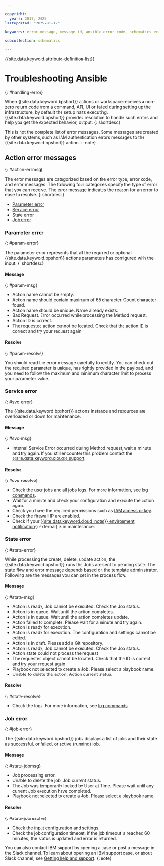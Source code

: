 ```yaml
---

copyright:
  years: 2017, 2025
lastupdated: "2025-01-17"

keywords: error message, message id, ansible error code, schematics error code

subcollection: schematics

---
```


{{site.data.keyword.attribute-definition-list}}

# Troubleshooting Ansible
{: #handling-error}

When {{site.data.keyword.bpshort}} actions or workspace receives a non-zero return code from a command, API, UI or failed during setting up the infrastructure, by default the setup halts executing. {{site.data.keyword.bpshort}} provides resolution to handle such errors and help you get the expected behavior, output.
{: shortdesc}

This is not the complete list of error messages. Some messages are created by other systems, such as IAM authentication errors messages to the {{site.data.keyword.bpshort}} action.
{: note}

## Action error messages
{: #action-errmsg}

The error messages are categorized based on the error type, error code, and error messages. The following four categories specify the type of error that you can receive. The error message indicates the reason for an error to ease to resolve.
{: shortdesc}

- [Parameter error](#param-error)
- [Service error](#svc-error)
- [State error](#state-error)
- [Job error](#job-error)

### Parameter error
{: #param-error}

The parameter error represents that all the required or optional {{site.data.keyword.bpshort}} actions parameters has configured with the input.
{: shortdesc}

#### Message
{: #param-msg}

- Action name cannot be empty.
- Action name should contain maximum of 65 character. Count character found.
- Action name should be unique. Name already exists.
- Bad Request. Error occurred while processing the Method request.
- Action ID is correct.
- The requested action cannot be located. Check that the action ID is correct and try your request again.

#### Resolve
{: #param-resolve}

You should read the error message carefully to rectify. You can check out the required parameter is unique, has rightly provided in the payload, and you need to follow the maximum and minimum character limit to process your parameter value.

### Service error
{: #svc-error}

The {{site.data.keyword.bpshort}} actions instance and resources are overloaded or down for maintenance.

#### Message
{: #svc-msg}

- Internal Service Error occurred during Method request, wait a minute and try again. If you still encounter this problem contact the [{{site.data.keyword.cloud}} support](https://cloud.ibm.com/docs/account?topic=account-using-avatar).

#### Resolve
{: #svc-resolve}

- Check the user jobs and all jobs logs. For more information, see [log commands](/docs/schematics?topic=schematics-schematics-cli-reference#schematics-logs-job).
- Wait for a minute and check your configuration and execute the action again.
- Check you have the required permissions such as [IAM access or key](/docs/schematics?topic=schematics-action-working).
- Check the firewall IP are enabled.
- Check if your [{{site.data.keyword.cloud_notm}} environment notification](/docs/account?topic=account-viewing-notifications){: external} is in maintenance.

### State error
{: #state-error}

While processing the create, delete, update action, the {{site.data.keyword.bpshort}} runs the Jobs are sent to pending state. The state flow and error message depends based on the template administrator. Following are the messages you can get in the process flow.

#### Message
{: #state-msg}

- Action is ready, Job cannot be executed. Check the Job status.
- Action is in queue. Wait until the action completes.
- Action is in queue. Wait until the action completes update.
- Action failed to complete. Please wait for a minute and try again.
- Action is ready for execution.
- Action is ready for execution. The configuration and settings cannot be edited.
- Action is in draft. Please add a Git repository.
- Action is ready, Job cannot be executed. Check the Job status.
- Action state could not process the request
- The requested object cannot be located. Check that the ID is correct and try your request again.
- Playbook not selected to create a Job. Please select a playbook name.
- Unable to delete the action. Action current status.

#### Resolve
{: #state-resolve}


- Check the logs. For more information, see [log commands](/docs/schematics?topic=schematics-schematics-cli-reference#schematics-logs-job)

### Job error
{: #job-error}

The {{site.data.keyword.bpshort}} jobs displays a list of jobs and their state as successful, or failed, or active (running) job.

#### Message
{: #state-jobmsg}

- Job processing error.
- Unable to delete the job. Job current status.
- The Job was temporarily locked by User at Time. Please wait until any current Job execution have completed.
- Playbook not selected to create a Job. Please select a playbook name.

#### Resolve
{: #state-jobresolve}

- Check the input configuration and settings.
- Check the job configuration timeout, if the job timeout is reached 60 minutes, the status is updated and error is returned.

You can also contact IBM support by opening a case or post a message in the Slack channel. To learn about opening an IBM support case, or about Slack channel, see [Getting help and support](/docs/schematics?topic=schematics-schematics-help).
{: note}
